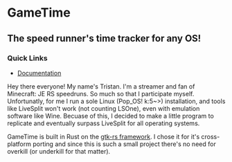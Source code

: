# GameTime
## The speed runner's time tracker for any OS!
### Quick Links
* [Documentation](#)

Hey there everyone! My name's Tristan. I'm a streamer and fan of Minecraft: JE RS speedruns. So much so that I participate myself. Unfortunatly, for me I run a sole Linux (Pop_OS! k:5~>) installation, and tools like LiveSplit won't work (not counting LSOne), even with emulation software like Wine. Becuase of this, I decided to make a little program to replicate and eventually surpass LiveSplit for all operating systems.

GameTime is built in Rust on the [gtk-rs framework](https://gtk-rs.org/). I chose it for it's cross-platform porting and since this is such a small project there's no need for overkill (or underkill for that matter). 
